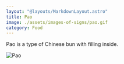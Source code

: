 ```yaml
---
layout: "@layouts/MarkdownLayout.astro"
title: Pao
image: ./assets/images-of-signs/pao.gif
category: Food
---
```


Pao is a type of Chinese bun with filling inside.

![Pao](@signs/pao.gif)
